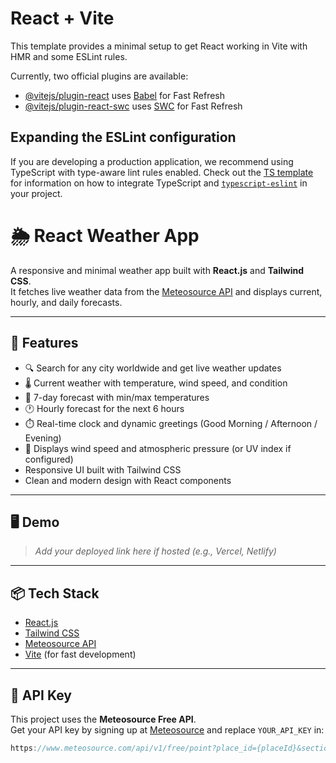 # React + Vite

This template provides a minimal setup to get React working in Vite with HMR and some ESLint rules.

Currently, two official plugins are available:

- [@vitejs/plugin-react](https://github.com/vitejs/vite-plugin-react/blob/main/packages/plugin-react) uses [Babel](https://babeljs.io/) for Fast Refresh
- [@vitejs/plugin-react-swc](https://github.com/vitejs/vite-plugin-react/blob/main/packages/plugin-react-swc) uses [SWC](https://swc.rs/) for Fast Refresh

## Expanding the ESLint configuration

If you are developing a production application, we recommend using TypeScript with type-aware lint rules enabled. Check out the [TS template](https://github.com/vitejs/vite/tree/main/packages/create-vite/template-react-ts) for information on how to integrate TypeScript and [`typescript-eslint`](https://typescript-eslint.io) in your project.
# 🌦️ React Weather App

A responsive and minimal weather app built with **React.js** and **Tailwind CSS**.  
It fetches live weather data from the [Meteosource API](https://www.meteosource.com/) and displays current, hourly, and daily forecasts.

---

## 🚀 Features

- 🔍 Search for any city worldwide and get live weather updates
- 🌡️ Current weather with temperature, wind speed, and condition
- 📆 7-day forecast with min/max temperatures
- 🕐 Hourly forecast for the next 6 hours
- ⏱️ Real-time clock and dynamic greetings (Good Morning / Afternoon / Evening)
- 💨 Displays wind speed and atmospheric pressure (or UV index if configured)
- Responsive UI built with Tailwind CSS
- Clean and modern design with React components

---

## 🖥️ Demo

> _Add your deployed link here if hosted (e.g., Vercel, Netlify)_

---

## 📦 Tech Stack

- [React.js](https://reactjs.org/)
- [Tailwind CSS](https://tailwindcss.com/)
- [Meteosource API](https://www.meteosource.com/)
- [Vite](https://vitejs.dev/) (for fast development)

---

## 🔑 API Key

This project uses the **Meteosource Free API**.  
Get your API key by signing up at [Meteosource](https://www.meteosource.com/) and replace `YOUR_API_KEY` in:

```js
https://www.meteosource.com/api/v1/free/point?place_id={placeId}&sections=all&timezone=auto&language=en&key=YOUR_API_KEY
